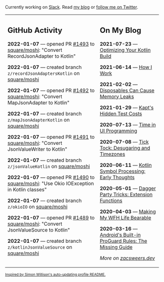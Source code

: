Currently working on [Slack](https://slack.com/). Read [my blog](https://zacsweers.dev/) or [follow me on Twitter](https://twitter.com/ZacSweers).

<table><tr><td valign="top" width="60%">

## GitHub Activity
<!-- githubActivity starts -->
**2022-01-07** — opened PR [#1493](https://github.com/square/moshi/pull/1493) to [square/moshi](https://github.com/square/moshi): "Convert RecordJsonAdapter to Kotlin"

**2022-01-07** — created branch `z/recordJsonAdaptersKotlin` on [square/moshi](https://github.com/square/moshi)

**2022-01-07** — opened PR [#1492](https://github.com/square/moshi/pull/1492) to [square/moshi](https://github.com/square/moshi): "Convert MapJsonAdapter to Kotlin"

**2022-01-07** — created branch `z/mapJsonAdapterKotlin` on [square/moshi](https://github.com/square/moshi)

**2022-01-07** — opened PR [#1491](https://github.com/square/moshi/pull/1491) to [square/moshi](https://github.com/square/moshi): "Convert JsonValueWriter to Kotlin"

**2022-01-07** — created branch `z/jsonValueKotlin` on [square/moshi](https://github.com/square/moshi)

**2022-01-07** — opened PR [#1490](https://github.com/square/moshi/pull/1490) to [square/moshi](https://github.com/square/moshi): "Use Okio IOException in Kotlin classes"

**2022-01-07** — created branch `z/okioIO` on [square/moshi](https://github.com/square/moshi)

**2022-01-07** — opened PR [#1489](https://github.com/square/moshi/pull/1489) to [square/moshi](https://github.com/square/moshi): "Convert JsonValueSource to Kotlin"

**2022-01-07** — created branch `z/kotlinJsonValueSource` on [square/moshi](https://github.com/square/moshi)
<!-- githubActivity ends -->
</td><td valign="top" width="40%">

## On My Blog
<!-- blog starts -->
**2021-07-23** — [Optimizing Your Kotlin Build](https://www.zacsweers.dev/optimizing-your-kotlin-build/)

**2021-06-14** — [How I Work](https://www.zacsweers.dev/how-i-work/)

**2021-02-02** — [Disposables Can Cause Memory Leaks](https://www.zacsweers.dev/disposables-can-cause-memory-leaks/)

**2021-01-29** — [Kapt's Hidden Test Costs](https://www.zacsweers.dev/kapts-hidden-test-costs/)

**2020-07-13** — [Time in UI Programming](https://www.zacsweers.dev/time-in-ui/)

**2020-07-08** — [Tick Tock: Desugaring and Timezones](https://www.zacsweers.dev/ticktock-desugaring-timezones/)

**2020-06-11** — [Kotlin Symbol Processing: Early Thoughts](https://www.zacsweers.dev/kotlin-symbol-processor-early-thoughts/)

**2020-05-01** — [Dagger Party Tricks: Extension Functions](https://www.zacsweers.dev/dagger-party-tricks-extension-functions/)

**2020-04-03** — [Making My WFH Life Bearable](https://www.zacsweers.dev/making-wfh-life-bearable/)

**2020-03-16** — [Android's Built-in ProGuard Rules: The Missing Guide](https://www.zacsweers.dev/android-proguard-rules/)
<!-- blog ends -->
_More on [zacsweers.dev](https://zacsweers.dev/)_
</td></tr></table>

<sub><a href="https://simonwillison.net/2020/Jul/10/self-updating-profile-readme/">Inspired by Simon Willison's auto-updating profile README.</a></sub>